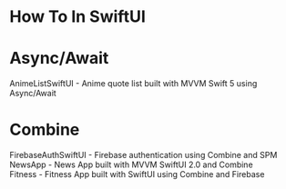 # How To In SwiftUI

# Async/Await
AnimeListSwiftUI - Anime quote list built with MVVM Swift 5 using Async/Await

# Combine
FirebaseAuthSwiftUI - Firebase authentication using Combine and SPM<br />
NewsApp - News App built with MVVM SwiftUI 2.0 and Combine<br />
Fitness - Fitness App built with SwiftUI using Combine and Firebase<br /> 

